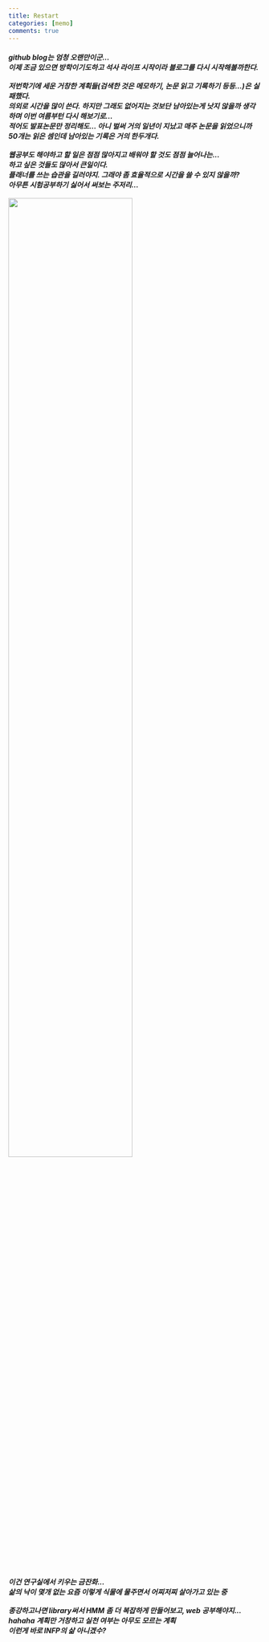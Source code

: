 ```yaml
---
title: Restart
categories: [memo]
comments: true
---
```


##### github blog는 엄청 오랜만이군...<br>이제 조금 있으면 방학이기도하고 석사 라이프 시작이라 블로그를 다시 시작해볼까한다.<br><br>저번학기에 세운 거창한 계획들(검색한 것은 메모하기, 논문 읽고 기록하기 등등...)은 실패했다.<br>의외로 시간을 많이 쓴다. 하지만 그래도 없어지는 것보단 남아있는게 낫지 않을까 생각하며 이번 여름부턴 다시 해보기로...<br>적어도 발표논문만 정리해도... 아니 벌써 거의 일년이 지났고 매주 논문을 읽었으니까 50개는 읽은 셈인데 남아있는 기록은 거의 한두개다.<br><br>웹공부도 해야하고 할 일은 점점 많아지고 배워야 할 것도 점점 늘어나는...<br>하고 싶은 것들도 많아서 큰일이다.<br>플래너를 쓰는 습관을 길러야지. 그래야 좀 효율적으로 시간을 쓸 수 있지 않을까?<br>아무튼 시험공부하기 싫어서 써보는 주저리...<br><br> <img src="https://user-images.githubusercontent.com/77826705/120787502-62d0fa00-c56a-11eb-98a9-9a904184a390.png" width="70%" height="70%"> <br><br>이건 연구실에서 키우는 금잔화... <br>삶의 낙이 몇개 없는 요즘 이렇게 식물에 물주면서 어찌저찌 살아가고 있는 중 <br><br>종강하고나면 library써서 HMM 좀 더 복잡하게 만들어보고, web 공부해야지...<br>hahaha 계획만 거창하고 실천 여부는 아무도 모르는 계획<br>이런게 바로 INFP의 삶 아니겠수?<br>






